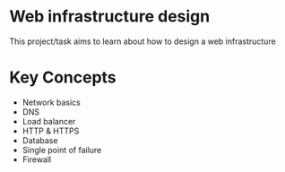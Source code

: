 # Web infrastructure design

This project/task aims to learn about how to design a web infrastructure

# Key Concepts

* Network basics
* DNS
* Load balancer
* HTTP & HTTPS
* Database
* Single point of failure
* Firewall
